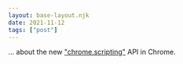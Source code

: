 ```yaml
---
layout: base-layout.njk
date: 2021-11-12
tags: ["post"]
---
```


... about the new ["chrome.scripting"](https://developer.chrome.com/docs/extensions/reference/scripting/) API in Chrome.
